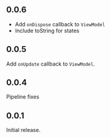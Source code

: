 ## 0.0.6
- Add `onDispose` callback to `ViewModel`
- Include toString for states

## 0.0.5
Add `onUpdate` callback to `ViewModel`.

## 0.0.4
Pipeline fixes

## 0.0.1
Initial release.
